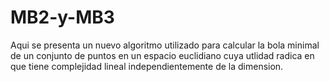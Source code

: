 # MB2-y-MB3
Aqui se presenta un nuevo algoritmo utilizado para calcular la bola minimal de un conjunto de puntos en un espacio euclidiano cuya utlidad radica en que tiene complejidad lineal independientemente de la dimension.
